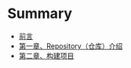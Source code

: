 # Summary

* [前言](README.md)
* [第一章、Repository（仓库）介绍](di-yi-zhang.md)
* [第二章、构建项目](di-er-zhang.md)

